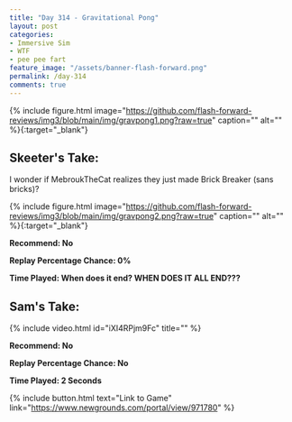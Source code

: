 ```yaml
---
title: "Day 314 - Gravitational Pong"
layout: post
categories:
- Immersive Sim
- WTF
- pee pee fart
feature_image: "/assets/banner-flash-forward.png"
permalink: /day-314
comments: true
---
```


{% include figure.html image="https://github.com/flash-forward-reviews/img3/blob/main/img/gravpong1.png?raw=true" caption="" alt="" %}{:target="_blank"}
 
## Skeeter's Take:

I wonder if MebroukTheCat realizes they just made Brick Breaker (sans bricks)? 

{% include figure.html image="https://github.com/flash-forward-reviews/img3/blob/main/img/gravpong2.png?raw=true" caption="" alt="" %}{:target="_blank"}

**Recommend: No**

**Replay Percentage Chance: 0%**

**Time Played: When does it end? WHEN DOES IT ALL END???**

## Sam's Take:

{% include video.html id="iXI4RPjm9Fc" title="" %}

**Recommend: No**

**Replay Percentage Chance: No**

**Time Played: 2 Seconds**

{% include button.html text="Link to Game" link="https://www.newgrounds.com/portal/view/971780" %}